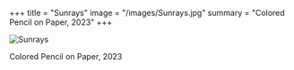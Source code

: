 +++
title = "Sunrays"
image = "/images/Sunrays.jpg"
summary = "Colored Pencil on Paper, 2023"
+++

![Sunrays](/images/Sunrays.jpg)

Colored Pencil on Paper, 2023
